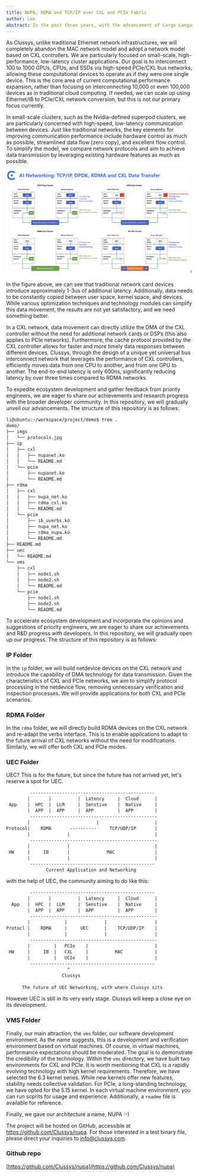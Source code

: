 ```yaml
---
title: NUPA, RDMA and TCP/IP over CXL and PCIe Fabric
author: Leo
abstract: In the past three years, with the advancement of Large Language Models (LLMs), the potential for leveraging extensive computational power towards achieving Artificial General Intelligence (AGI) has become increasingly apparent. However, the substantial increase in model parameters has posed significant challenges to network infrastructures, especially those supporting GPU and AI cluster facilities. Nvidia, as an industry leader, has leveraged its existing GPUs and InfiniBand (IB) networks, alongside the latest NVLink and NvSwitch technologies, to develop a comprehensive solution that covers computing, networking, and storage needs. While this solution offers exceptional performance, its associated costs and closed nature necessitate a demand for new, more open, and cost-effective solutions. At Clussys, an innovative AI network infrastructure company, we are poised to build our own CXL/PCIe Fabric solution on CXL controller. Leveraging this technology, we will develop RDMA and IP protocols based on the CXL/PCIe Fabric, enabling seamless adaptation of applications to new AI networks.
---
```


As Clussys, unlike traditional Ethernet network infrastructures, we will completely abandon the MAC network model and adopt a network model based on CXL controllers. We are particularly focused on small-scale, high-performance, low-latency cluster applications. Our goal is to interconnect 100 to 1000 GPUs, CPUs, and SSDs via high-speed PCIe/CXL bus networks, allowing these computational devices to operate as if they were one single device. This is the core area of current computational performance expansion, rather than focusing on interconnecting 10,000 or even 100,000 devices as in traditional cloud computing. If needed, we can scale up using Ethernet/IB to PCIe/CXL network conversion, but this is not our primary focus currently.

In small-scale clusters, such as the Nvidia-defined superpod clusters, we are particularly concerned with high-speed, low-latency communication between devices. Just like traditional networks, the key elements for improving communication performance include hardware control as much as possible, streamlined data flow (zero copy), and excellent flow control. To simplify the model, we compare network protocols and aim to achieve data transmission by leveraging existing hardware features as much as possible.

![protocols](protocols.png)

In the figure above, we can see that traditional network card devices introduce approximately 1-3us of additional latency. Additionally, data needs to be constantly copied between user space, kernel space, and devices. While various optimization techniques and technology modules can simplify this data movement, the results are not yet satisfactory, and we need something better.

In a CXL network, data movement can directly utilize the DMA of the CXL controller without the need for additional network cards or DSPs (this also applies to PCIe networks). Furthermore, the cache protocol provided by the CXL controller allows for faster and more timely data responses between different devices. Clussys, through the design of a unique yet universal bus interconnect network that leverages the performance of CXL controllers, efficiently moves data from one CPU to another, and from one GPU to another. The end-to-end latency is only 600ns, significantly reducing latency by over three times compared to RDMA networks.

To expedite ecosystem development and gather feedback from priority engineers, we are eager to share our achievements and research progress with the broader developer community. In this repository, we will gradually unveil our advancements. The structure of this repository is as follows:

```
li@ubuntu:~/workspace/project/demo$ tree .
demo/
├── imgs
│   └── protocols.jpg
├── ip
│   ├── cxl
│   │   ├── nupanet.ko
│   │   └── README.md
│   └── pcie
│       ├── nupanet.ko
│       └── README.md
├── rdma
│   ├── cxl
│   │   ├── nupa_net.ko
│   │   ├── rdma_cxl.ko
│   │   └── README.md
│   └── pcie
│       ├── ib_uverbs.ko
│       ├── nupa_net.ko
│       ├── rdma_nupa.ko
│       └── README.md
├── README.md
├── uec
│   └── README.md
└── vms
    ├── cxl
    │   ├── node1.sh
    │   ├── node2.sh
    │   └── README.md
    └── pcie
        ├── node1.sh
        ├── node2.sh
        └── README.md

```

To accelerate ecosystem development and incorporate the opinions and suggestions of priority engineers, we are eager to share our achievements and R&D progress with developers. In this repository, we will gradually open up our progress. The structure of this repository is as follows:

### IP Folder
In the `ip` folder, we will build netdevice devices on the CXL network and introduce the capability of DMA technology for data transmission. Given the characteristics of CXL and PCIe networks, we aim to simplify protocol processing in the netdevice flow, removing unnecessary verification and inspection processes. We will provide applications for both CXL and PCIe scenarios.

### RDMA Folder
In the `rdma` folder, we will directly build RDMA devices on the CXL network and re-adapt the verbs interface. This is to enable applications to adapt to the future arrival of CXL networks without the need for modifications. Similarly, we will offer both CXL and PCIe modes.

### UEC Folder
UEC? This is for the future, but since the future has not arrived yet, let's reserve a spot for UEC.

```
         -----------------------------------------------
        |       |          |  Latency     |  Cloud      |
 App    |  HPC  |  LLM     |  Senstive    |  Native     |
        |  APP  |  APP     |  APP         |  APP        |
         ------------------------------------------------
        |                         |                     |
Protocol|    RDMA       ----------     TCP/UDP/IP       |
        |              |                                |
         ------------------------------------------------
        |              |                                |
 HW     |     IB       |              MAC               |
        |              |                                |
         -----------------------------------------------
               Current Application and Networking

```
with the help of UEC, the community aiming to do like this:

```
         -----------------------------------------------
        |       |          |  Latency     |  Cloud      |
  App   |  HPC  |  LLM     |  Senstive    |  Native     |
        |  APP  |  APP     |  APP         |  APP        |
         ------------------------------------------------
        |             |              |                  |
Protocl |    RDMA     |     UEC      |    TCP/UDP/IP    |
        |             |              |                  |
         ------------------------------------------------
        |         |   PCIe    |                         |
 HW     |     IB  |   CXL     |          MAC            |
        |         |   UCIe    |                         |
         -----------------------------------------------
                       ^                       
                     Clussys

      The future of UEC Networking, with where Clussys sits

```
However UEC is still in its very early stage. Clussys will keep a close eye on its development.


### VMS Folder
Finally, our main attraction, the `vms` folder, our software development environment. As the name suggests, this is a development and verification environment based on virtual machines. Of course, in virtual machines, performance expectations should be moderated. The goal is to demonstrate the credibility of the technology. Within the `vms` directory, we have built two environments for CXL and PCIe. It is worth mentioning that CXL is a rapidly evolving technology with high kernel requirements. Therefore, we have selected the 6.3 kernel series. While new kernels offer new features, stability needs collective validation. For PCIe, a long-standing technology, we have opted for the 5.15 kernel. In each virtual machine environment, you can run scprits for usage and experience. Additionally, a `readme` file is available for reference.

Finally, we gave our architecture a name, NUPA :-)

The project will be hosted on GitHub, accessible at https://github.com/Clussys/nupa. For those interested in a test binary file, please direct your inquiries to info@clussys.com.

### Github repo

 [https://github.com/Clussys/nupa](https://github.com/Clussys/nupa)
